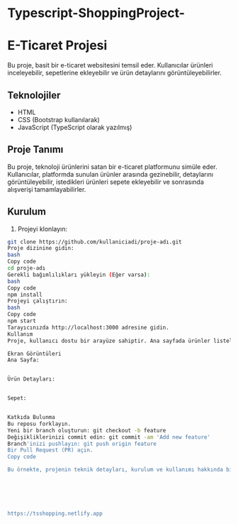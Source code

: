 # Typescript-ShoppingProject-
# E-Ticaret Projesi

Bu proje, basit bir e-ticaret websitesini temsil eder. Kullanıcılar ürünleri inceleyebilir, sepetlerine ekleyebilir ve ürün detaylarını görüntüleyebilirler.

## Teknolojiler

- HTML
- CSS (Bootstrap kullanılarak)
- JavaScript (TypeScript olarak yazılmış)

## Proje Tanımı

Bu proje, teknoloji ürünlerini satan bir e-ticaret platformunu simüle eder. Kullanıcılar, platformda sunulan ürünler arasında gezinebilir, detaylarını görüntüleyebilir, istedikleri ürünleri sepete ekleyebilir ve sonrasında alışverişi tamamlayabilirler.

## Kurulum

1. Projeyi klonlayın:

```bash
git clone https://github.com/kullaniciadi/proje-adı.git
Proje dizinine gidin:
bash
Copy code
cd proje-adı
Gerekli bağımlılıkları yükleyin (Eğer varsa):
bash
Copy code
npm install
Projeyi çalıştırın:
bash
Copy code
npm start
Tarayıcınızda http://localhost:3000 adresine gidin.
Kullanım
Proje, kullanıcı dostu bir arayüze sahiptir. Ana sayfada ürünler listelenir ve kullanıcılar bu ürünler arasında gezinebilirler. Ürünlerin üzerine tıkladıklarında detaylarını görüntüleyebilirler. Sepete ürün eklemek için, ürün detay sayfasında bulunan "Sepete Ekle" butonuna tıklamaları yeterlidir. Sepet sayfasında, eklenen ürünlerin listesi ve toplam fiyatı görüntülenir.

Ekran Görüntüleri
Ana Sayfa:


Ürün Detayları:


Sepet:


Katkıda Bulunma
Bu reposu forklayın.
Yeni bir branch oluşturun: git checkout -b feature
Değişikliklerinizi commit edin: git commit -am 'Add new feature'
Branch'inizi pushlayın: git push origin feature
Bir Pull Request (PR) açın.
Copy code

Bu örnekte, projenin teknik detayları, kurulum ve kullanımı hakkında bilgi verilmiştir. Ayrıca ekran görüntüleri de README dosyasına eklenmiştir. Siz de kendi projenizin gereksinimlerine uygun olarak README dosyasını düzenleyebilirsiniz.






https://tsshopping.netlify.app
